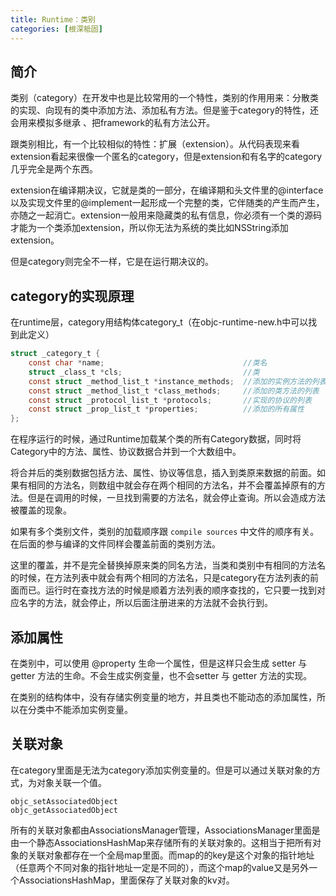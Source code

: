 ```yaml
---
title: Runtime：类别
categories: [根深柢固]
---
```


## 简介
类别（category）在开发中也是比较常用的一个特性，类别的作用用来：分散类的实现、向现有的类中添加方法、添加私有方法。但是鉴于category的特性，还会用来模拟多继承
、把framework的私有方法公开。

跟类别相比，有一个比较相似的特性：扩展（extension）。从代码表现来看extension看起来很像一个匿名的category，但是extension和有名字的category几乎完全是两个东西。 

extension在编译期决议，它就是类的一部分，在编译期和头文件里的@interface以及实现文件里的@implement一起形成一个完整的类，它伴随类的产生而产生，亦随之一起消亡。extension一般用来隐藏类的私有信息，你必须有一个类的源码才能为一个类添加extension，所以你无法为系统的类比如NSString添加extension。

但是category则完全不一样，它是在运行期决议的。

## category的实现原理

在runtime层，category用结构体category_t（在objc-runtime-new.h中可以找到此定义）

```objective-c
struct _category_t {  
    const char *name;                               //类名  
    struct _class_t *cls;                           //类  
    const struct _method_list_t *instance_methods;  //添加的实例方法的列表
    const struct _method_list_t *class_methods;     //添加的类方法的列表
    const struct _protocol_list_t *protocols;       //实现的协议的列表
    const struct _prop_list_t *properties;          //添加的所有属性
};
```


在程序运行的时候，通过Runtime加载某个类的所有Category数据，同时将Category中的方法、属性、协议数据合并到一个大数组中。

将合并后的类别数据包括方法、属性、协议等信息，插入到类原来数据的前面。如果有相同的方法名，则数组中就会存在两个相同的方法名，并不会覆盖掉原有的方法。但是在调用的时候，一旦找到需要的方法名，就会停止查询。所以会造成方法被覆盖的现象。

如果有多个类别文件，类别的加载顺序跟  `compile sources` 中文件的顺序有关。在后面的参与编译的文件同样会覆盖前面的类别方法。

这里的覆盖，并不是完全替换掉原来类的同名方法，当类和类别中有相同的方法名的时候，在方法列表中就会有两个相同的方法名，只是category在方法列表的前面而已。运行时在查找方法的时候是顺着方法列表的顺序查找的，它只要一找到对应名字的方法，就会停止，所以后面注册进来的方法就不会执行到。


## 添加属性

在类别中，可以使用 @property 生命一个属性，但是这样只会生成 setter 与 getter 方法的生命。不会生成实例变量，也不会setter 与 getter 方法的实现。

在类别的结构体中，没有存储实例变量的地方，并且类也不能动态的添加属性，所以在分类中不能添加实例变量。


## 关联对象

在category里面是无法为category添加实例变量的。但是可以通过关联对象的方式，为对象关联一个值。

```
objc_setAssociatedObject
objc_getAssociatedObject
```

所有的关联对象都由AssociationsManager管理，AssociationsManager里面是由一个静态AssociationsHashMap来存储所有的关联对象的。这相当于把所有对象的关联对象都存在一个全局map里面。而map的的key是这个对象的指针地址（任意两个不同对象的指针地址一定是不同的），而这个map的value又是另外一个AssociationsHashMap，里面保存了关联对象的kv对。
